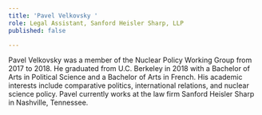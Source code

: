 ```yaml
---
title: 'Pavel Velkovsky '
role: Legal Assistant, Sanford Heisler Sharp, LLP
published: false

---
```

Pavel Velkovsky was a member of the Nuclear Policy Working Group from 2017 to 2018. He graduated from U.C. Berkeley in 2018 with a Bachelor of Arts in Political Science and a Bachelor of Arts in French. His academic interests include comparative politics, international relations, and nuclear science policy. Pavel currently works at the law firm Sanford Heisler Sharp in Nashville, Tennessee.